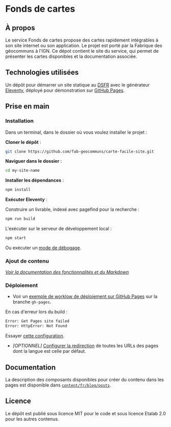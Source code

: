 # Fonds de cartes

## À propos
Le service Fonds de cartes propose des cartes rapidement intégrables à son site internet ou son application. Le projet est porté par la Fabrique des géocommuns à l'IGN. 
Ce dépot contient le site du service, qui permet de présenter les cartes disponibles et la documentation associée.

## Technologies utilisées
Un dépôt pour démarrer un site statique au [DSFR](https://www.systeme-de-design.gouv.fr/) avec le
générateur [Eleventy](https://www.11ty.dev/), déployé pour démonstration sur [GitHub Pages](https://codegouvfr.github.io/eleventy-dsfr/fr/).
    
## Prise en main
### Installation

Dans un terminal, dans le dossier où vous voulez installer le projet :

**Cloner le dépôt** :

```bash
git clone https://github.com/fab-geocommuns/carte-facile-site.git
```

**Naviguer dans le dossier** :

```bash
cd my-site-name
```

**Installer les dépendances** :

```bash
npm install
```

**Exécuter Eleventy** :

Construire un livrable, indexé avec pagefind pour la recherche :

```bash
npm run build
```

L'exécuter sur le serveur de développement local :

```bash
npm start
```

Ou exécuter un [mode de débogage](https://www.11ty.dev/docs/debugging/).

### Ajout de contenu

_[Voir la documentation des fonctionnalités et du Markdown](https://codegouvfr.github.io/eleventy-dsfr/fr/blog/tags/contenu/)_

### Déploiement

- Voir un [exemple de worklow de déploiement sur GitHub Pages](https://github.com/codegouvfr/eleventy-dsfr/blob/gh-pages/.github/workflows/11ty-gh-pages.yml) sur la branche `gh-pages`.

En cas d'erreur lors du build :
```bash
Error: Get Pages site failed
Error: HttpError: Not Found
```
Essayer [cette configuration](https://stackoverflow.com/a/73967433).
- _[OPTIONNEL]_ [Configurer la redirection](https://www.11ty.dev/docs/i18n/#distinct-urls-using-implied-default-language)
  de toutes les URLs des pages dont la langue est celle par défaut.

## Documentation

La description des composants disponibles pour créer du contenu dans les pages est disponible dans [`content/fr/blog/posts`](content/fr/blog/posts).

## Licence

Le dépôt est publié sous licence MIT pour le code et sous licence
Etalab 2.0 pour les autres contenus.